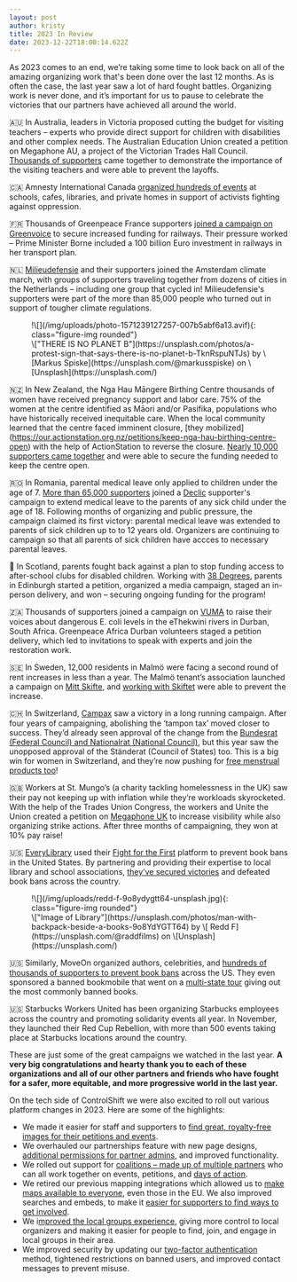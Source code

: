 ```yaml
---
layout: post
author: kristy
title: 2023 In Review
date: 2023-12-22T18:00:14.622Z
---
```

As 2023 comes to an end, we’re taking some time to look back on all of the amazing organizing work that's been done over the last 12 months. As is often the case, the last year saw a lot of hard fought battles. Organizing work is never done, and it’s important for us to pause to celebrate the victories that our partners have achieved all around the world.

🇦🇺 In Australia, leaders in Victoria proposed cutting the budget for visiting teachers – experts who provide direct support for children with disabilities and other complex needs. The Australian Education Union created a petition on Megaphone AU, a project of the Victorian Trades Hall Council. [Thousands of supporters](https://www.megaphone.org.au/petitions/save-teachers-jobs) came together to demonstrate the importance of the visiting teachers and were able to prevent the layoffs.

🇨🇦 Amnesty International Canada [organized hundreds of events](https://act.writeathon.ca/calendars/write-for-rights-2023) at schools, cafes, libraries, and private homes in support of activists fighting against oppression. 

🇫🇷 Thousands of Greenpeace France supporters [joined a campaign on Greenvoice](https://agir.greenvoice.fr/petitions/madame-la-premiere-ministre-sauvez-les-3-milliards-pour-le-train) to secure increased funding for railways. Their pressure worked – Prime Minister Borne included a 100 billion Euro investment in railways in her transport plan. 

🇳🇱 [Milieudefensie](https://milieudefensie.nl/actueel/bijna-verkiezingen-zo-kan-jij-het-klimaat-laten-winnen) and their supporters joined the Amsterdam climate march, with groups of supporters traveling together from dozens of cities in the Netherlands – including one group that cycled in! Milieudefensie's supporters were part of the more than 85,000 people who turned out in support of tougher climate regulations.

<figure markdown="1">
!\[](/img/uploads/photo-1571239127257-007b5abf6a13.avif){: class="figure-img rounded"}

<figcaption class="figure-caption" markdown="1">
\["THERE IS NO PLANET B"](https://unsplash.com/photos/a-protest-sign-that-says-there-is-no-planet-b-TknRspuNTJs) by \[Markus Spiske](https://unsplash.com/@markusspiske) on \[Unsplash](https://unsplash.com/)
</figcaption>
</figure>

🇳🇿 In New Zealand, the Nga Hau Māngere Birthing Centre thousands of women have received pregnancy support and labor care. 75% of the women at the centre identified as Māori and/or Pasifika, populations who have historically received inequitable care. When the local community learned that the centre faced imminent closure, \[they mobilized](https://our.actionstation.org.nz/petitions/keep-nga-hau-birthing-centre-open) with the help of ActionStation to reverse the closure. [Nearly 10,000 supporters came together](<https://2023.actionstation.org.nz/#:~:text=Nga%20Hau%20Birthing%20Centre%20remains%20open!%20(OurActionStation>) and were able to secure the funding needed to keep the centre open. 

🇷🇴 In Romania, parental medical leave only applied to children under the age of 7. [More than 65,000 supporters](https://campaniamea.de-clic.ro/petitions/concediu-medical-pentru-parintii-copiilor-peste-7-ani) joined a [Declic](https://www.declic.ro/) supporter's campaign to extend medical leave to the parents of any sick child under the age of 18. Following months of organizing and public pressure, the campaign claimed its first victory: parental medical leave was extended to parents of sick children up to to 12 years old. Organizers are continuing to campaign so that all parents of sick children have accces to necessary parental leaves. 

🏴󠁧󠁢󠁳󠁣󠁴󠁿 In Scotland, parents fought back against a plan to stop funding access to after-school clubs for disabled children. Working with [38 Degrees](https://home.38degrees.org.uk/2023/09/14/edinburgh-childcare/), parents in Edinburgh started a petition, organized a media campaign, staged an in-person delivery, and won – securing ongoing funding for the program! 

🇿🇦 Thousands of supporters joined a campaign on [VUMA](https://www.vuma.earth/petitions/your-broken-promises-and-lack-of-commitments-to-reduce-e-coli-are-literally-killing-us) to raise their voices about dangerous E. coli levels in the eThekwini rivers in Durban, South Africa. Greenpeace Africa Durban volunteers staged a petition delivery, which led to invitations to speak with experts and join the restoration work. 

🇸🇪  In Sweden, 12,000 residents in Malmö were facing a second round of rent increases in less than a year. The Malmö tenant’s association launched a campaign on [Mitt Skifte](https://www.mittskifte.org/petitions/hyreshojning-igen-nej-tack-1), and [working with Skiftet](https://skiftet.org/2023/12/gott-nytt-ar-fran-skiftet-nio-viktiga-ogonblick-2023/#:~:text=Malm%C3%B6%20residents%20stop%20the%20double%20increase%20in%20rent) were able to prevent the increase.

🇨🇭 In Switzerland, [Campax](https://campax.org/) saw a victory in a long running campaign. After four years of campaigning, abolishing the ‘tampon tax’ moved closer to success. They’d already seen approval of the change from the [Bundesrat (Federal Council) and Nationalrat (National Council)](https://www.blick.ch/politik/mehrwertsteuer-wird-angepasst-tiefere-steuer-fuer-tampons-id18356669.html), but this year saw the unopposed approval of the Ständerat (Council of States) too. This is a big win for women in Switzerland, and they’re now pushing for [free menstrual products too](https://campax.org/tamponsteuer/)! 

🇬🇧 Workers at St. Mungo’s (a charity tackling homelessness in the UK) saw their pay not keeping up with inflation while they’re workloads skyrocketed. With the help of the Trades Union Congress, the workers and Unite the Union created a petition on [Megaphone UK](https://www.megaphone.org.uk/petitions/give-the-st-mungo-s-workers-a-fair-pay-rise) to increase visibility while also organizing strike actions. After three months of campaigning, they won at 10% pay raise!

🇺🇸 [EveryLibrary](https://www.everylibrary.org/) used their [Fight for the First](https://www.fightforthefirst.org/) platform to prevent book bans in the United States. By partnering and providing their expertise to local library and school associations, [they’ve secured victories](https://www.everylibrary.org/news_and_updates) and defeated book bans across the country.

<figure markdown="1">
!\[](/img/uploads/redd-f-9o8ydygtt64-unsplash.jpg){: class="figure-img rounded"}

<figcaption class="figure-caption" markdown="1">
\["Image of Library"](https://unsplash.com/photos/man-with-backpack-beside-a-books-9o8YdYGTT64) by \[
Redd F](https://unsplash.com/@raddfilms) on \[Unsplash](https://unsplash.com/)
</figcaption>
</figure>

🇺🇸 Similarly, MoveOn organized authors, celebrities, and [hundreds of thousands of supporters to prevent book bans](https://sign.moveon.org/efforts/end-book-banning-across-the-country) across the US. They even sponsored a banned bookmobile that went on a [multi-state tour](https://campaigns.moveon.org/banned-bookmobile/) giving out the most commonly banned books.

🇺🇸 Starbucks Workers United has been organizing Starbucks employees across the country and promoting solidarity events all year. In November, they launched their Red Cup Rebellion, with more than 500 events taking place at Starbucks locations around the country.

These are just some of the great campaigns we watched in the last year. **A very big congratulations and hearty thank you to each of these organizations and all of our other partners and friends who have fought for a safer, more equitable, and more progressive world in the last year.** 





On the tech side of ControlShift we were also excited to roll out various platform changes in 2023. Here are some of the highlights:

* We made it easier for staff and supporters to [find great, royalty-free images for their petitions and events](https://www.controlshiftlabs.com/2023/03/02/better-images-for-petition-and-event-pages). 
* We overhauled our partnerships feature with new page designs, [additional permissions for partner admins](https://support.controlshiftlabs.com/hc/en-us/articles/6583796645263#otherupdates), and improved functionality.
* We rolled out support for [coalitions – made up of multiple partners](https://www.controlshiftlabs.com/2023/03/17/scale-your-organizing-with-partners-and-coalitions) who can all work together on events,  petitions, and [days of action](https://www.controlshiftlabs.com/2023/05/15/increase-your-events-mobilizations-with-coalitions). 
* We retired our previous mapping integrations which allowed us to [make maps available to everyone](https://mailchi.mp/controlshiftlabs/nyd-2024), even those in the EU. We also improved searches and embeds, to make it [easier for supporters to find ways to get involved](https://www.controlshiftlabs.com/2023/09/01/controlshift-calendars-pre-chosen-decision-makers).
* We i[mproved the local groups experience](https://mailchi.mp/controlshiftlabs/nyd-2024), giving more control to local organizers and making it easier for people to find, join, and engage in local groups in their area.
* We improved security by updating our [two-factor authentication](https://support.controlshiftlabs.com/hc/en-us/articles/206542558-Two-Factor-Authentication) method, tightened restrictions on banned users, and improved contact messages to prevent misuse.